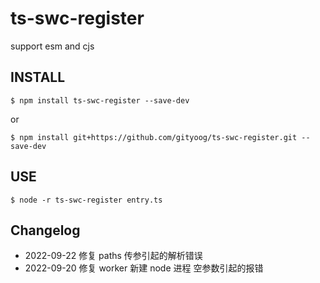 # ts-swc-register

support esm and cjs

## INSTALL

```
$ npm install ts-swc-register --save-dev
```

or

```
$ npm install git+https://github.com/gityoog/ts-swc-register.git --save-dev
```

## USE

```
$ node -r ts-swc-register entry.ts
```

## Changelog

- 2022-09-22 修复 paths 传参引起的解析错误
- 2022-09-20 修复 worker 新建 node 进程 空参数引起的报错
